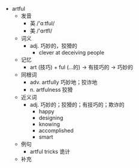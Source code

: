 - artful
  - 发音
    - 英 /'ɑːtful/
    - 美 /'ɑrtfl/
  - 词义
    - adj. 巧妙的，狡猾的
      - clever at deceiving people
  - 记忆
    - art (技巧) + ful (…的) → 有技巧的 → 巧妙的
  - 同根词
    - adv. artfully 巧妙地；狡诈地
    - n. artfulness 狡猾
  - 近义词
    - adj. 巧妙的；狡猾的；有技巧的；欺诈的
      - happy
      - designing
      - knowing
      - accomplished
      - smart
  - 例句
    - artful tricks 诡计
  - 补充